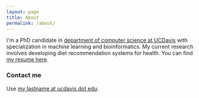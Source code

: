 ```yaml
---
layout: page
title: About
permalink: /about/
---
```


I'm a PhD candidate in [department of computer science at UCDavis](https://cs.ucdavis.edu/) with specialization in machine learning and bioinformatics. My current research involves developing diet recommendation systems for health. You can find [my resume here](https://github.com/ameenetemady/ameenetemady.github.io/raw/master/misc/Ameen_Eetemadi_Resume.pdf).

### Contact me

Use [my lastname at ucdavis dot edu](mailto:my_last_name@ucdavis.edu).
